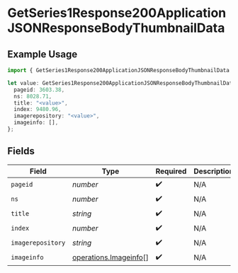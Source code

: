 # GetSeries1Response200ApplicationJSONResponseBodyThumbnailData

## Example Usage

```typescript
import { GetSeries1Response200ApplicationJSONResponseBodyThumbnailData } from "shortgenius/models/operations";

let value: GetSeries1Response200ApplicationJSONResponseBodyThumbnailData = {
  pageid: 3603.38,
  ns: 8028.71,
  title: "<value>",
  index: 9480.96,
  imagerepository: "<value>",
  imageinfo: [],
};
```

## Fields

| Field                                                          | Type                                                           | Required                                                       | Description                                                    |
| -------------------------------------------------------------- | -------------------------------------------------------------- | -------------------------------------------------------------- | -------------------------------------------------------------- |
| `pageid`                                                       | *number*                                                       | :heavy_check_mark:                                             | N/A                                                            |
| `ns`                                                           | *number*                                                       | :heavy_check_mark:                                             | N/A                                                            |
| `title`                                                        | *string*                                                       | :heavy_check_mark:                                             | N/A                                                            |
| `index`                                                        | *number*                                                       | :heavy_check_mark:                                             | N/A                                                            |
| `imagerepository`                                              | *string*                                                       | :heavy_check_mark:                                             | N/A                                                            |
| `imageinfo`                                                    | [operations.Imageinfo](../../models/operations/imageinfo.md)[] | :heavy_check_mark:                                             | N/A                                                            |